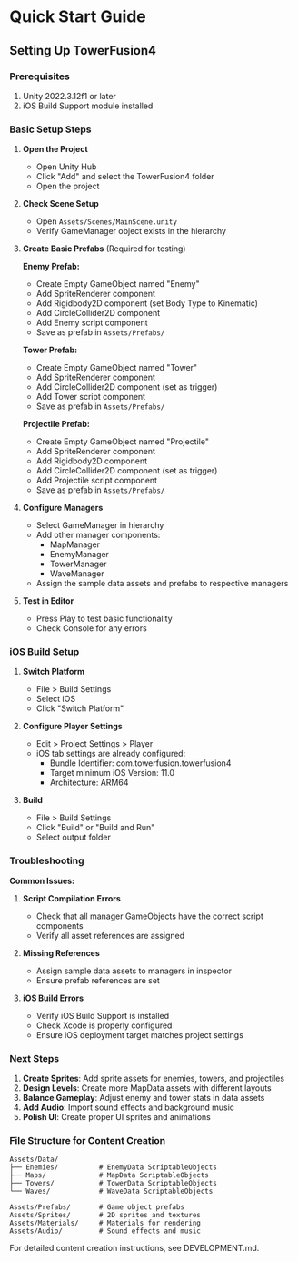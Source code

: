 # Quick Start Guide

## Setting Up TowerFusion4

### Prerequisites
1. Unity 2022.3.12f1 or later
2. iOS Build Support module installed

### Basic Setup Steps

1. **Open the Project**
   - Open Unity Hub
   - Click "Add" and select the TowerFusion4 folder
   - Open the project

2. **Check Scene Setup**
   - Open `Assets/Scenes/MainScene.unity`
   - Verify GameManager object exists in the hierarchy

3. **Create Basic Prefabs** (Required for testing)
   
   **Enemy Prefab:**
   - Create Empty GameObject named "Enemy"
   - Add SpriteRenderer component
   - Add Rigidbody2D component (set Body Type to Kinematic)
   - Add CircleCollider2D component
   - Add Enemy script component
   - Save as prefab in `Assets/Prefabs/`

   **Tower Prefab:**
   - Create Empty GameObject named "Tower" 
   - Add SpriteRenderer component
   - Add CircleCollider2D component (set as trigger)
   - Add Tower script component
   - Save as prefab in `Assets/Prefabs/`

   **Projectile Prefab:**
   - Create Empty GameObject named "Projectile"
   - Add SpriteRenderer component
   - Add Rigidbody2D component
   - Add CircleCollider2D component (set as trigger)
   - Add Projectile script component
   - Save as prefab in `Assets/Prefabs/`

4. **Configure Managers**
   - Select GameManager in hierarchy
   - Add other manager components:
     - MapManager
     - EnemyManager  
     - TowerManager
     - WaveManager
   - Assign the sample data assets and prefabs to respective managers

5. **Test in Editor**
   - Press Play to test basic functionality
   - Check Console for any errors

### iOS Build Setup

1. **Switch Platform**
   - File > Build Settings
   - Select iOS
   - Click "Switch Platform"

2. **Configure Player Settings**
   - Edit > Project Settings > Player
   - iOS tab settings are already configured:
     - Bundle Identifier: com.towerfusion.towerfusion4
     - Target minimum iOS Version: 11.0
     - Architecture: ARM64

3. **Build**
   - File > Build Settings
   - Click "Build" or "Build and Run"
   - Select output folder

### Troubleshooting

**Common Issues:**

1. **Script Compilation Errors**
   - Check that all manager GameObjects have the correct script components
   - Verify all asset references are assigned

2. **Missing References** 
   - Assign sample data assets to managers in inspector
   - Ensure prefab references are set

3. **iOS Build Errors**
   - Verify iOS Build Support is installed
   - Check Xcode is properly configured
   - Ensure iOS deployment target matches project settings

### Next Steps

1. **Create Sprites**: Add sprite assets for enemies, towers, and projectiles
2. **Design Levels**: Create more MapData assets with different layouts
3. **Balance Gameplay**: Adjust enemy and tower stats in data assets
4. **Add Audio**: Import sound effects and background music
5. **Polish UI**: Create proper UI sprites and animations

### File Structure for Content Creation

```
Assets/Data/
├── Enemies/          # EnemyData ScriptableObjects
├── Maps/             # MapData ScriptableObjects  
├── Towers/           # TowerData ScriptableObjects
└── Waves/            # WaveData ScriptableObjects

Assets/Prefabs/       # Game object prefabs
Assets/Sprites/       # 2D sprites and textures
Assets/Materials/     # Materials for rendering
Assets/Audio/         # Sound effects and music
```

For detailed content creation instructions, see DEVELOPMENT.md.